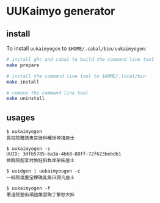# UUKaimyo generator

## install

To install `uukaimyogen` to `$HOME/.cabal/bin/uukaimyogen`:

```bash
# install ghc and cabal to build the command line tool
make prepare

# install the command line tool to $HOME/.local/bin
make install

# remove the command line tool
make uninstall
```

## usages

```
$ uukaimyogen
畏柱院謄誘恵営徒科糧掛埼措居士

$ uukaimyogen -s
UUID: 3dfb5785-ba3a-4b68-88ff-72f623bebdb1
依酔院超享対旅妊斜負岸架疾居士

$ uuidgen | uukaimyougen -c
一紙院渡墨宝裸礁乳無日潤凡居士

$ uukaimyogen -f
悪道院塾街項詰誰習殉丁撃怒大姉
```
